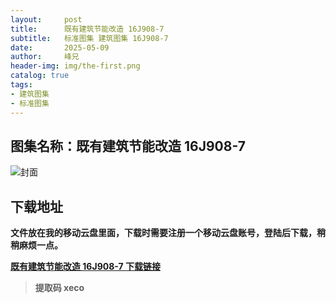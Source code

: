 ```yaml
---
layout:     post
title:      既有建筑节能改造 16J908-7
subtitle:   标准图集 建筑图集 16J908-7
date:       2025-05-09
author:     峰兄
header-img: img/the-first.png
catalog: true
tags:
- 建筑图集
- 标准图集
---
```

## 图集名称：既有建筑节能改造 16J908-7
![封面](https://pic1.imgdb.cn/item/681daa8258cb8da5c8e8be8a.jpg)

## 下载地址 ##
**文件放在我的移动云盘里面，下载时需要注册一个移动云盘账号，登陆后下载，稍稍麻烦一点。**  
  
[**既有建筑节能改造 16J908-7 下载链接**](https://caiyun.139.com/m/i?2nc6q8zRr6S11)

> **提取码 xeco**

